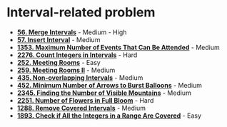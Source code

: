 # Interval-related problem

* [**56. Merge Intervals**](https://leetcode.com/problems/merge-intervals/) - Medium - High
* [**57. Insert Interval**](https://leetcode.com/problems/insert-interval/) - Medium
* [**1353. Maximum Number of Events That Can Be Attended**](https://leetcode.com/problems/maximum-number-of-events-that-can-be-attended/) - Medium
* [**2276. Count Integers in Intervals**](https://leetcode.com/problems/count-integers-in-intervals/) - Hard
* [**252. Meeting Rooms**](https://leetcode.com/problems/meeting-rooms/) - Easy
* [**259. Meeting Rooms II**](https://leetcode.com/problems/meeting-rooms-ii/) - Medium
* [**435. Non-overlapping Intervals**](https://leetcode.com/problems/non-overlapping-intervals/) - Medium
* [**452. Minimum Number of Arrows to Burst Balloons**](https://leetcode.com/problems/minimum-number-of-arrows-to-burst-balloons/) - Medium
* [**2345. Finding the Number of Visible Mountains**](https://leetcode.com/problems/finding-the-number-of-visible-mountains/) - Medium
* [**2251. Number of Flowers in Full Bloom**](https://leetcode.com/problems/number-of-flowers-in-full-bloom/) - Hard
* [**1288. Remove Covered Intervals**](https://leetcode.com/problems/remove-covered-intervals/) - Medium
* [**1893. Check if All the Integers in a Range Are Covered**](https://leetcode.com/problems/check-if-all-the-integers-in-a-range-are-covered/) - Easy

```
